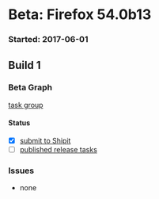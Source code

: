 # Beta: Firefox 54.0b13

### Started: 2017-06-01

## Build 1

### Beta Graph
[task group](https://tools.taskcluster.net/push-inspector/#/Dl862UtbRHiHpxdK0AnK_g)


#### Status
- [x] [submit to Shipit](https://wiki.mozilla.org/Release:Release_Automation_on_Mercurial:Starting_a_Release#Submit_to_Ship_It)
- [ ] [published release tasks](../how-tos/relpro.md#3-publish-release)

### Issues
- none


